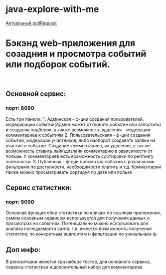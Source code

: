# java-explore-with-me
[Актуальный pullRequest](https://github.com/MadraySha2/java-explore-with-me/pull/5)

<h1>Бэкэнд web-приложения для созадния и просмотра событий или подборок событий.</h1>
<br>
<h2>Основной сервис:</h2>
<h3>порт: 8080</h3>
Есть три панели:  
1. Админская - ф-ции создания пользователей, модерирации событий(Админ можнт отклонить событие или запостить) и создания подборок, а также возможность удаления - модерации комментариев к событиям
2. Пользовательскаяя - ф-ции создания событий, модерации участников, либо наоборот создавать заявки на участие в событие. Создание комментариев, их удаление, а так же возможность ставить лайк\дизлайк комментарию в зависимости от пользы. У комментариев есть возможность сортировки по рейтингу полезности.
3. Публичная - ф-ции просмотра событий с различными фильтрами по доступности, необходимости платить и т.д. Комментарии также можно просматривать сортируя по дате или пользе 

<h2>Сервис статистики:</h2>
<h3>порт: 9090</h3>
Основная функция сбор статистики по кликам по ссылкам приложения, самим основным сервисом используется для получения данных о просмотрах на событиях. Потенциально можно использовать для анализа посещаемости сайта, т.к. имеется возможность получения статистии, по конкретным эндпоитам и фильтрации по уникальным ip.
</br>
<h2>Доп инфо:</h2>
В репозитории имеется три набора тестов, для основного сервиса, сервиса статистики и доплнительный набор для комментариев
